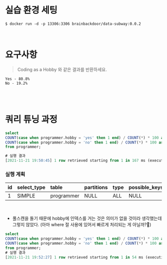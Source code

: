 # 실습 환경 세팅

```shell
$ docker run -d -p 13306:3306 brainbackdoor/data-subway:0.0.2
```

<br>

# 요구사항

> Coding as a Hobby 와 같은 결과를 반환하세요.

```
Yes - 80.8%
No - 19.2%
```

<br>
<br>

# 쿼리 튜닝 과정

```sql
select
COUNT(case when programmer.hobby = 'yes' then 1 end) / COUNT(*) * 100 as YES,
COUNT(case when programmer.hobby = 'no' then 1 end) / COUNT(*) * 100 as NO
from programmer;

# 실행 결과
[2021-11-21 19:50:45] 1 row retrieved starting from 1 in 167 ms (execution: 158 ms, fetching: 9 ms)
```

### 실행 계획

| id | select\_type | table | partitions | type | possible\_keys | key | key\_len | ref | rows | filtered | Extra |
| :--- | :--- | :--- | :--- | :--- | :--- | :--- | :--- | :--- | :--- | :--- | :--- |
| 1 | SIMPLE | programmer | NULL | ALL | NULL | NULL | NULL | NULL | 71210 | 100 | NULL |

<br>

- 풀스캔을 돌기 때문에 hobby에 인덱스를 거는 것은 의미가 없을 것이라 생각했는데 그렇지 않았다. (아마 where 절 사용에 있어서 빠르게 처리되는 게 아닐까?🤔)

```sql
select
COUNT(case when programmer.hobby = 'yes' then 1 end) / COUNT(*) * 100 as YES,
COUNT(case when programmer.hobby = 'no' then 1 end) / COUNT(*) * 100 as NO
from programmer;
# 실행 결과
[2021-11-21 19:52:27] 1 row retrieved starting from 1 in 54 ms (execution: 42 ms, fetching: 12 ms)
```
